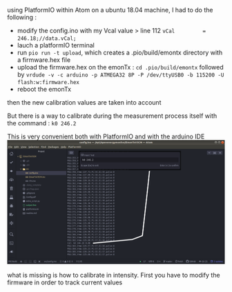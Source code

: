 using PlatformIO within Atom on a ubuntu 18.04 machine, I had to do the following : 

- modify the config.ino with my Vcal value > line 112 `vCal         = 246.18;//data.vCal;`
- lauch a platformIO terminal
- run `pio run -t upload`, which creates a .pio/build/emontx directory with a firmware.hex file
- upload the firmware.hex on the emonTx : `cd .pio/build/emontx` followed by `vrdude -v -c arduino -p ATMEGA32
8P -P /dev/ttyUSB0 -b 115200 -U flash:w:firmware.hex`
- reboot the emonTx

then the new calibration values are taken into account

But there is a way to calibrate during the measurement process itself with the command : `k0 246.2`

This is very convenient both with PlatformIO and with the arduino IDE
![](PIO_send_command.png)

what is missing is how to calibrate in intensity.
First you have to modify the firmware in order to track current values
